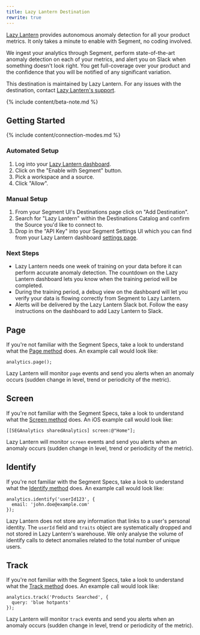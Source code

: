 ```yaml
---
title: Lazy Lantern Destination
rewrite: true
---
```

[Lazy Lantern](https://lazylantern.com/?utm_source=segmentio&utm_medium=docs&utm_campaign=partners) provides autonomous anomaly detection for all your product metrics. It only takes a minute to enable with Segment, no coding involved.

We ingest your analytics through Segment, perform state-of-the-art anomaly detection on each of your metrics, and  alert you on Slack when something doesn't look right. You get full-coverage over your product and the confidence that you will be notified of any significant variation.

This destination is maintained by Lazy Lantern. For any issues with the destination, contact [Lazy Lantern's support](mailto:support@lazylantern.com).


{% include content/beta-note.md %}


## Getting Started

{% include content/connection-modes.md %}

### Automated Setup
1. Log into your [Lazy Lantern dashboard](https://app.lazylantern.com).
2. Click on the "Enable with Segment" button.
3. Pick a workspace and a source.
4. Click "Allow".

### Manual Setup

1. From your Segment UI's Destinations page click on "Add Destination".
2. Search for "Lazy Lantern" within the Destinations Catalog and confirm the Source you'd like to connect to.
3. Drop in the "API Key" into your Segment Settings UI which you can find from your Lazy Lantern dashboard [settings page](https://app.lazylantern.com).

### Next Steps
 - Lazy Lantern needs one week of training on your data before it can perform accurate anomaly detection. The countdown on the Lazy Lantern dashboard lets you know when the training period will be completed.
 - During the training period, a debug view on the dashboard will let you verify your data is flowing correctly from Segment to Lazy Lantern.
 - Alerts will be delivered by the Lazy Lantern Slack bot. Follow the easy instructions on the dashboard to add Lazy Lantern to Slack.



## Page

If you're not familiar with the Segment Specs, take a look to understand what the [Page method](https://segment.com/docs/connections/spec/page/) does. An example call would look like:

```
analytics.page();
```

Lazy Lantern will monitor `page` events and send you alerts when an anomaly occurs (sudden change in level, trend or periodicity of the metric).


## Screen

If you're not familiar with the Segment Specs, take a look to understand what the [Screen method](https://segment.com/docs/connections/spec/screen/) does. An iOS example call would look like:

```
[[SEGAnalytics sharedAnalytics] screen:@"Home"];
```

Lazy Lantern will monitor `screen` events and send you alerts when an anomaly occurs (sudden change in level, trend or periodicity of the metric).


## Identify

If you're not familiar with the Segment Specs, take a look to understand what the [Identify method](https://segment.com/docs/connections/spec/identify/) does. An example call would look like:

```
analytics.identify('userId123', {
  email: 'john.doe@example.com'
});
```

Lazy Lantern does not store any information that links to a user's personal identity. The `userId` field and `traits` object are systematically dropped and not stored in Lazy Lantern's warehouse. We only analyse the volume of identify calls to detect anomalies related to the total number of unique users.


## Track

If you're not familiar with the Segment Specs, take a look to understand what the [Track method](https://segment.com/docs/connections/spec/track/) does. An example call would look like:

```
analytics.track('Products Searched', {
  query: 'blue hotpants'
});
```

Lazy Lantern will monitor `track` events and send you alerts when an anomaly occurs (sudden change in level, trend or periodicity of the metric).
